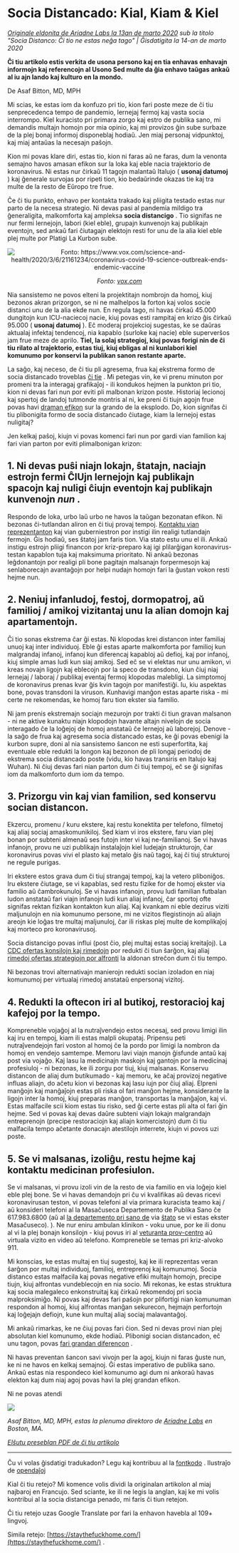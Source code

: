 # Socia Distancado: Kial, Kiam & Kiel

_[Originale eldonita de Ariadne Labs la 13an de marto 2020](https://www.ariadnelabs.org/resources/articles/news/social-distancing-this-is-not-a-snow-day) sub la titolo "Socia Distanco: Ĉi tio ne estas neĝa tago" | Ĝisdatigita la 14-an de marto 2020_

**Ĉi tiu artikolo estis verkita de usona persono kaj en tia enhavas enhavajn informojn kaj referencojn al Usono Sed multe da ĝia enhavo taŭgas ankaŭ al iu ajn lando kaj kulturo en la mondo.**

De Asaf Bitton, MD, MPH

Mi scias, ke estas iom da konfuzo pri tio, kion fari poste meze de ĉi tiu senprecedenca tempo de pandemio, lernejaj fermoj kaj vasta socia interrompo. Kiel kuracisto pri primara zorgo kaj estro de publika sano, mi demandis multajn homojn por mia opinio, kaj mi provizos ĝin sube surbaze de la plej bonaj informoj disponeblaj hodiaŭ. Jen miaj personaj vidpunktoj, kaj miaj antaŭas la necesajn paŝojn.

Kion mi povas klare diri, estas tio, kion ni faras aŭ ne faras, dum la venonta semajno havos amasan efikon sur la loka kaj eble nacia trajektorio de koronavirus. Ni estas nur ĉirkaŭ 11 tagojn malantaŭ Italujo ( **usonaj datumoj** ) kaj ĝenerale survojas por ripeti tion, kio bedaŭrinde okazas tie kaj tra multe de la resto de Eŭropo tre frue.

Ĉe ĉi tiu punkto, enhavo per kontakta trakado kaj pliigita testado estas nur parto de la necesa strategio. Ni devas pasi al pandemia mildigo tra ĝeneraligita, malkomforta kaj ampleksa **socia distancigo** . Tio signifas ne nur fermi lernejojn, labori (kiel eble), grupajn kunvenojn kaj publikajn eventojn, sed ankaŭ fari ĉiutagajn elektojn resti for unu de la alia kiel eble plej multe por Platigi La Kurbon sube.

<center><img src="/graph.jpeg" alt="Fonto: https://www.vox.com/science-and-health/2020/3/6/21161234/coronavirus-covid-19-science-outbreak-ends-endemic-vaccine"><p><em>Fonto: <a href="https://www.vox.com/science-and-health/2020/3/6/21161234/coronavirus-covid-19-science-outbreak-ends-endemic-vaccine">vox.com</a></em></p></center>

Nia sansistemo ne povos elteni la projektitajn nombrojn da homoj, kiuj bezonos akran prizorgon, se ni ne malhelpos la forton kaj volos socie distanci unu de la alia ekde nun. En regula tago, ni havas ĉirkaŭ 45.000 dungitojn kun ICU-naciecoj nacie, kiuj povas esti rampitaj en krizo ĝis ĉirkaŭ 95.000 ( **usonaj datumoj** ). Eĉ moderaj projekcioj sugestas, ke se daŭras aktualaj infektaj tendencoj, nia kapablo (surloke kaj nacie) eble superverŝos jam frue meze de aprilo. **Tiel, la solaj strategioj, kiuj povas forigi nin de ĉi tiu rilato al trajektorio, estas tiuj, kiuj ebligas al ni kunlabori kiel komunumo por konservi la publikan sanon restante aparte.**

La saĝo, kaj neceso, de ĉi tiu pli agresema, frua kaj ekstrema formo de socia distancado troveblas [ĉi tie](https://www.nytimes.com/interactive/2020/03/13/opinion/coronavirus-trump-response.html?action=click&module=Opinion&pgtype=Homepage--) . Mi petegas vin, ke vi prenu minuton por promeni tra la interagaj grafikaĵoj - ili kondukos hejmen la punkton pri tio, kion ni devas fari nun por eviti pli malbonan krizon poste. Historiaj lecionoj kaj spertoj de landoj tutmonde montris al ni, ke preni ĉi tiujn agojn frue povas havi [draman efikon](https://bmcpublichealth.biomedcentral.com/articles/10.1186/s12889-018-5446-1) sur la grando de la eksplodo. Do, kion signifas ĉi tiu plibonigita formo de socia distancado ĉiutage, kiam la lernejoj estas nuligitaj?

Jen kelkaj paŝoj, kiujn vi povas komenci fari nun por gardi vian familion kaj fari vian parton por eviti plimalbonigan krizon:

## 1\. Ni devas puŝi niajn lokajn, ŝtatajn, naciajn estrojn fermi ĈIUjn lernejojn kaj publikajn spacojn kaj nuligi ĉiujn eventojn kaj publikajn kunvenojn _nun_ .

Respondo de loka, urbo laŭ urbo ne havos la taŭgan bezonatan efikon. Ni bezonas ĉi-tutlandan aliron en ĉi tiuj provaj tempoj. [Kontaktu vian reprezentanton](https://www.house.gov/representatives/find-your-representative) kaj vian guberniestron por instigi ilin realigi tutlandajn fermojn. Ĝis hodiaŭ, ses ŝtatoj jam faris tion. Via stato estu unu el ili. Ankaŭ instigu estrojn pliigi financon por kriz-preparo kaj igi plilarĝigan koronavirus-testan kapablon tuja kaj maksimuma prioritato. Ni ankaŭ bezonas leĝdonantojn por realigi pli bone pagitajn malsanajn forpermesojn kaj senlaborecajn avantaĝojn por helpi nudajn homojn fari la ĝustan vokon resti hejme nun.

## 2\. Neniuj infanludoj, festoj, dormopatroj, aŭ familioj / amikoj vizitantaj unu la alian domojn kaj apartamentojn.

Ĉi tio sonas ekstrema ĉar ĝi estas. Ni klopodas krei distancon inter familiaj unuoj kaj inter individuoj. Eble ĝi estas aparte malkomforta por familioj kun malgrandaj infanoj, infanoj kun diferencaj kapabloj aŭ defioj, kaj por infanoj, kiuj simple amas ludi kun siaj amikoj. Sed eĉ se vi elektas nur unu amikon, vi kreas novajn ligojn kaj eblecojn por la speco de transdono, kiun ĉiuj niaj lernejaj / laboraj / publikaj eventaj fermoj klopodas malebligi. La simptomoj de koronavirus prenas kvar ĝis kvin tagojn por manifestiĝi. Iu, kiu aspektas bone, povas transdoni la viruson. Kunhavigi manĝon estas aparte riska - mi certe ne rekomendas, ke homoj faru tion ekster sia familio.

Ni jam prenis ekstremajn sociajn mezurojn por trakti ĉi tiun gravan malsanon - ni ne aktive kunaktu niajn klopodojn havante altajn nivelojn de socia interagado ĉe la loĝejoj de homoj anstataŭ ĉe lernejoj aŭ laborejoj. Denove - la saĝo de frua kaj agresema socia distancado estas, ke ĝi povas ebenigi la kurbon supre, doni al nia sansistemo ŝancon ne esti superfortita, kaj eventuale eble redukti la longon kaj bezonon de pli longaj periodoj de ekstrema socia distancado poste (vidu, kio havas transiris en Italujo kaj Wuhan). Ni ĉiuj devas fari nian parton dum ĉi tiuj tempoj, eĉ se ĝi signifas iom da malkomforto dum iom da tempo.

## 3\. Prizorgu vin kaj vian familion, sed konservu socian distancon.

Ekzercu, promenu / kuru ekstere, kaj restu konektita per telefono, filmetoj kaj aliaj sociaj amaskomunikiloj. Sed kiam vi iros ekstere, faru vian plej bonan por subteni almenaŭ ses futojn inter vi kaj ne-familianoj. Se vi havas infanojn, provu ne uzi publikajn instalaĵojn kiel ludejajn strukturojn, ĉar koronavirus povas vivi el plasto kaj metalo ĝis naŭ tagoj, kaj ĉi tiuj strukturoj ne regule purigas.

Iri ekstere estos grava dum ĉi tiuj strangaj tempoj, kaj la vetero pliboniĝos. Iru ekstere ĉiutage, se vi kapablas, sed restu fizike for de homoj ekster via familio aŭ ĉambrokunuloj. Se vi havas infanojn, provu ludi familian futbalan ludon anstataŭ fari viajn infanojn ludi kun aliaj infanoj, ĉar sportoj ofte signifas rektan fizikan kontakton kun aliaj. Kaj kvankam ni eble dezirus viziti maljunulojn en nia komunumo persone, mi ne vizitos flegistinojn aŭ aliajn areojn kie loĝas tre multaj maljunuloj, ĉar ili riskas plej multe de komplikaĵoj kaj morteco pro koronavirusoj.

Socia distancigo povas influi (post ĉio, plej multaj estas sociaj kreitaĵoj). La [CDC ofertas konsilojn kaj rimedojn](https://www.cdc.gov/coronavirus/2019-ncov/about/coping.html) por redukti ĉi tiun ŝarĝon, kaj aliaj [rimedoj ofertas strategiojn por alfronti](https://www.verywellmind.com/managing-coronavirus-anxiety-4798909) la aldonan streĉon dum ĉi tiu tempo.

Ni bezonas trovi alternativajn manierojn redukti socian izoladon en niaj komunumoj per virtualaj rimedoj anstataŭ enpersonaj vizitoj.

## 4\. Redukti la oftecon iri al butikoj, restoracioj kaj kafejoj por la tempo.

Kompreneble vojaĝoj al la nutraĵvendejo estos necesaj, sed provu limigi ilin kaj iru en tempoj, kiam ili estas malpli okupataj. Pripensu peti nutraĵvendejojn fari voston al homoj ĉe la pordo por limigi la nombron da homoj en vendejo samtempe. Memoru lavi viajn manojn ĝisfunde antaŭ kaj post via vojaĝo. Kaj lasu la medicinajn maskojn kaj gantojn por la medicinaj profesiuloj - ni bezonas, ke ili zorgu por tiuj, kiuj malsanas. Konservu distancon de aliaj dum butikumado - kaj memoru, ke aĉaj provizoj negative influas aliajn, do aĉetu kion vi bezonas kaj lasu iujn por ĉiuj aliaj. Elpreni manĝojn kaj manĝaĵojn estas pli riska ol fari manĝon hejme, konsiderante la ligojn inter la homoj, kiuj preparas manĝon, transportas la manĝaĵon, kaj vi. Estas malfacile scii kiom estas tiu risko, sed ĝi certe estas pli alta ol fari ĝin hejme. Sed vi povas kaj devas daŭre subteni viajn lokajn malgrandajn entreprenojn (precipe restoraciojn kaj aliajn komercistojn) dum ĉi tiu malfacila tempo aĉetante donacajn atestilojn interrete, kiujn vi povos uzi poste.

## 5\. Se vi malsanas, izoliĝu, restu hejme kaj kontaktu medicinan profesiulon.

Se vi malsanas, vi provu izoli vin de la resto de via familio en via loĝejo kiel eble plej bone. Se vi havas demandojn pri ĉu vi kvalifikas aŭ devas ricevi koronavirusan teston, vi povas telefoni al via primara kuracista teamo kaj / aŭ konsideri telefoni al la Masaĉuseca Departemento de Publika Sano ĉe 617.983.6800 (aŭ al [la departemento pri sano de](https://www.cdc.gov/coronavirus/2019-ncov/downloads/Phone-Numbers_State-and-Local-Health-Departments.pdf) via [ŝtato](https://www.cdc.gov/coronavirus/2019-ncov/downloads/Phone-Numbers_State-and-Local-Health-Departments.pdf) se vi estas ekster Masaĉuseco). ). Ne nur eniru ambulan klinikon - voku unue, por ke ili donu al vi la plej bonajn konsilojn - kiuj povus iri al [veturanta prov-centro](https://www.theverge.com/2020/3/11/21174880/coronavirus-testing-drive-thru-colorado-connecticut-washington) aŭ virtuala vizito en video aŭ telefono. Kompreneble se temas pri kriz-alvoko 911.

Mi konscias, ke estas multaj en tiuj sugestoj, kaj ke ili reprezentas veran ŝarĝon por multaj individuoj, familioj, entreprenoj kaj komunumoj. Socia distanco estas malfacila kaj povas negative efiki multajn homojn, precipe tiujn, kiuj alfrontas vundeblecojn en nia socio. Mi rekonas, ke estas struktura kaj socia malegaleco enkonstruitaj kaj ĉirkaŭ rekomendoj pri socia malproksimiĝo. Ni povas kaj devas fari paŝojn por plifortigi nian komunuman respondon al homoj, kiuj alfrontas manĝan sekurecon, hejmajn perfortojn kaj loĝejajn defiojn, kune kun multaj aliaj sociaj malavantaĝoj.

Mi ankaŭ rimarkas, ke ne ĉiuj povas fari ĉion. Sed ni devas provi nian plej absolutan kiel komunumo, ekde hodiaŭ. Plibonigi socian distancadon, eĉ unu tagon, povas [fari grandan diferencon](https://www.ncbi.nlm.nih.gov/pubmed/19400970/) .

Ni havas preventan ŝancon savi vivojn per la agoj, kiujn ni faras ĝuste nun, ke ni ne havos en kelkaj semajnoj. Ĝi estas imperativo de publika sano. Ankaŭ estas nia respondeco kiel komunumo agi dum ni ankoraŭ havas elekton kaj dum niaj agoj povas havi la plej grandan efikon.

Ni ne povas atendi

![](/signature.png)

_Asaf Bitton, MD, MPH, estas la plenuma direktoro de [Ariadne Labs](https://www.ariadnelabs.org) en Boston, MA._

_[Elŝutu preseblan PDF de ĉi tiu artikolo](https://www.ariadnelabs.org/wp-content/uploads/sites/2/2020/03/Social-Distancing-This-is-Not-a-Snow-Day-Bitton.pdf)_

---

Ĉu vi volas ĝisdatigi tradukadon? Legu kaj kontribuu al la [fontkodo](https://github.com/vvo/istayhome.info) . Ilustraĵo de [opendaĵoj](https://generator.opendoodles.com/)

Kial ĉi tiu retejo? Mi komence volis dividi la originalan artikolon al miaj najbaroj en Francujo. Sed sciante, ke ili ne legis la anglan, kaj ke mi volis kontribui al la socia distanciga penado, mi faris ĉi tiun retejon.

Ĉi tiu retejo uzas Google Translate por fari la enhavon havebla al 109+ lingvoj.

Simila retejo: [https://staythefuckhome.com/](https://staythefuckhome.com/) .